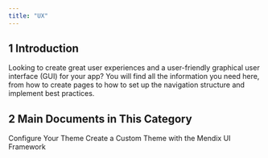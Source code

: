 ```yaml
---
title: "UX"
---
```


## 1 Introduction 

Looking to create great user experiences and a user-friendly graphical user interface (GUI) for your app? You will find all the information you need here, from how to create pages to how to set up the navigation structure and implement best practices.

## 2 Main Documents in This Category

Configure Your Theme
Create a Custom Theme with the Mendix UI Framework